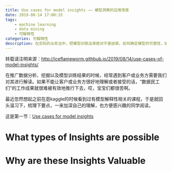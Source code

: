 ```yaml
---
title: Use cases for model insights —— 模型洞察的应用场景
date: 2019-08-14 17:00:33
tags:
    - machine learning
    - data mining
    - 可解释性
categories: 可解释性
description: 在实际的业务当中，把模型训练出来绝对不是结束。如何确定模型的可靠性，如何让客户或业务方认可模型结果，如何通过模型指导运营和决策，以及如何推广模型落地应用等等一系列问题，都需要我们能够对模型结果进行比较清晰地解读。模型可解释性很重要，在许多地方都需要用到，对模型理解得越深刻，模型能发挥的作用也越大。
---
```


转载请注明来源：http://iceflameworm.githbub.io/2019/08/14/use-cases-of-model-insights/

在推广数据分析、挖掘以及模型训练结果的时候，经常遇到客户或业务方需要我们对其进行解读。如果不能让客户或业务方很好地理解或者接受的话，“数据民工们”的工作成果就很难被有效地推行下去，哎，宝宝们都很苦啊。

最近忽然想起之前在逛kaggle的时候看到过有模型解释性相关的课程，于是就回头温习下，梳理下要点，一来加深自己的理解，也方便感兴趣的同学阅读。

这是第一节：[Use cases for model insights](https://www.kaggle.com/dansbecker/use-cases-for-model-insights)


# What types of Insights are possible

# 

# Why are these Insights Valuable
